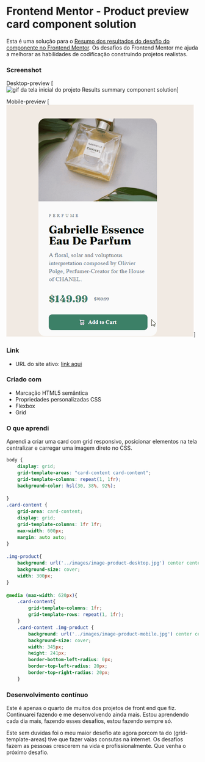 # Frontend Mentor - Product preview card component solution

Esta é uma solução para o [Resumo dos resultados do desafio do componente no Frontend Mentor](https://www.frontendmentor.io/challenges/results-summary-component-CE_K6s0maV). Os desafios do Frontend Mentor me ajuda a melhorar as habilidades de codificação construindo projetos realistas.



### Screenshot
Desktop-preview
[<img src="desktop-preview.gif" alt="gif da tela inicial do projeto Results summary component solution">]

Mobile-preview
[<img src="mobile-preview.gif" alt="gif da tela inicial do projeto Results summary component solution">]


### Link


- URL do site ativo: [link aqui](https://andersonf-dev.github.io/results-summary-component/)



### Criado com

- Marcação HTML5 semântica
- Propriedades personalizadas CSS
- Flexbox
- Grid



### O que aprendi

Aprendi a criar uma card com grid responsivo, posicionar elementos na tela centralizar e carregar uma imagem direto no CSS.




```css
body {
    display: grid;
    grid-template-areas: "card-content card-content";
    grid-template-columns: repeat(1, 1fr);
    background-color: hsl(30, 38%, 92%);
    
}
.card-content {
    grid-area: card-content;
    display: grid;
    grid-template-columns: 1fr 1fr;
    max-width: 600px;
    margin: auto auto;
}

.img-product{
    background: url('../images/image-product-desktop.jpg') center center no-repeat;
    background-size: cover;
    width: 300px;
}

@media (max-width: 620px){
    .card-content{
        grid-template-columns: 1fr;
        grid-template-rows: repeat(1, 1fr);
    }
    .card-content .img-product {
        background: url('../images/image-product-mobile.jpg') center center no-repeat;
        background-size: cover;
        width: 345px;
        height: 241px;
        border-bottom-left-radius: 0px;
        border-top-left-radius: 20px;
        border-top-right-radius: 20px;
    }
```

### Desenvolvimento contínuo

Este é apenas o quarto de muitos dos projetos de front end que fiz. Continuarei fazendo e me desenvolvendo ainda mais. Estou aprendendo cada dia mais, fazendo esses desafios, estou fazendo sempre só.

Este sem duvidas foi o meu maior desefio ate agora porcom ta do (grid-template-areas) tive que fazer vaias consutas na internet. 
Os desafios fazem as pessoas crescerem na vida e profissionalmente. Que venha o próximo desafio.
